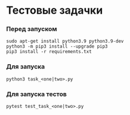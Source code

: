 <h1>Тестовые задачки</h1>

<h3>Перед запуском</h3>

```
sudo apt-get install python3.9 python3.9-dev
python3 -m pip3 install --upgrade pip3
pip3 install -r requirements.txt
```

<h3>Для запуска </h3>

```
python3 task_<one|two>.py
```

<h3>Для запуска тестов</h3>

```
pytest test_task_<one|two>.py
```
